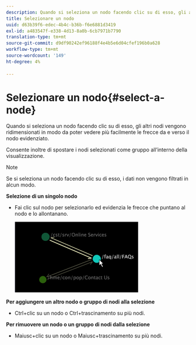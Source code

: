 ```yaml
---
description: Quando si seleziona un nodo facendo clic su di esso, gli altri nodi vengono ridimensionati in modo da poter vedere più facilmente le frecce da e verso il nodo evidenziato.
title: Selezionare un nodo
uuid: d63b39f6-edec-4b4c-b36b-f6e6881d3419
exl-id: a483547f-e338-4d13-8a0b-6cb7971b7790
translation-type: tm+mt
source-git-commit: d9df90242ef96188f4e4b5e6d04cfef196b0a628
workflow-type: tm+mt
source-wordcount: '149'
ht-degree: 4%

---
```


# Selezionare un nodo{#select-a-node}

Quando si seleziona un nodo facendo clic su di esso, gli altri nodi vengono ridimensionati in modo da poter vedere più facilmente le frecce da e verso il nodo evidenziato.

Consente inoltre di spostare i nodi selezionati come gruppo all’interno della visualizzazione.

>[!NOTE]
>
>Se si seleziona un nodo facendo clic su di esso, i dati non vengono filtrati in alcun modo.

**Selezione di un singolo nodo**

* Fai clic sul nodo per selezionarlo ed evidenzia le frecce che puntano al nodo e lo allontanano.

   ![](assets/vis_2DProcessMap_SelectNode.png)

**Per aggiungere un altro nodo o gruppo di nodi alla selezione**

* Ctrl+clic su un nodo o Ctrl+trascinamento su più nodi.

**Per rimuovere un nodo o un gruppo di nodi dalla selezione**

* Maiusc+clic su un nodo o Maiusc+trascinamento su più nodi.
